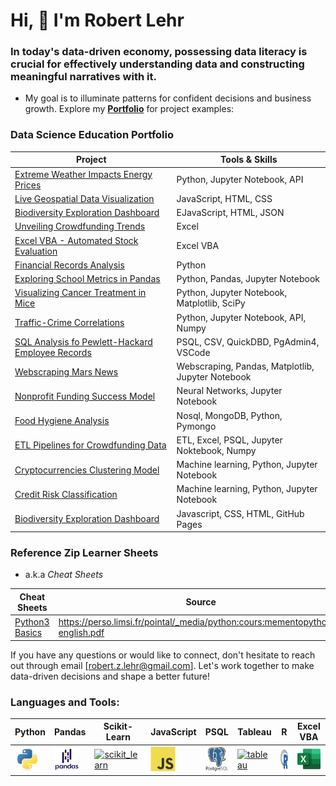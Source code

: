 <h1 align="left">Hi, 👋 I'm Robert Lehr</h1> 

### In today's data-driven economy, possessing data literacy is crucial for effectively understanding data and constructing meaningful narratives with it.
- My goal is to illuminate patterns for confident decisions and business growth. Explore my [__Portfolio__](https://github.com/robert-z-lehr/Data_Science_Portfolio/tree/main) for project examples:

<h3 align="left"> Data Science Education Portfolio </h3>

| Project  | Tools & Skills |
| ------------- | ------------- |
| [Extreme Weather Impacts Energy Prices](https://github.com/robert-z-lehr/Visualizing-The-Great-Freeze-Texas-Energy-Prices)   | Python, Jupyter Notebook, API|
| [Live Geospatial Data Visualization](https://github.com/robert-z-lehr/Live-Geospatial-Data-Visualization)  |JavaScript, HTML, CSS|
| [Biodiversity Exploration Dashboard](https://github.com/robert-z-lehr/Biodiversity-Exploration-Dashboard) | EJavaScript, HTML, JSON |
| [Unveiling Crowdfunding Trends](https://github.com/robert-z-lehr/Unveiling-Crowdfunding-Trends) | Excel |
| [Excel VBA - Automated Stock Evaluation](https://github.com/robert-z-lehr/VBA-Automated-Stock-Evaluation/tree/main) | Excel VBA |
| [Financial Records Analysis](https://github.com/robert-z-lehr/Financial-Records-Analysis/tree/main) | Python |
| [Exploring School Metrics in Pandas](https://github.com/robert-z-lehr/Exploring-School-Metrics-in-Pandas) | Python, Pandas, Jupyter Notebook |
| [Visualizing Cancer Treatment in Mice](https://github.com/robert-z-lehr/Visualizing-Cancer-Treatment-Study-Results-with-Matplotlib/tree/main) | Python, Jupyter Notebook, Matplotlib, SciPy |
| [Traffic-Crime Correlations](https://github.com/robert-z-lehr/Traffic-Crime-Correlations) | Python, Jupyter Notebook, API, Numpy |
| [SQL Analysis fo Pewlett-Hackard Employee Records](https://github.com/robert-z-lehr/SQL-Exploring-Pewlett-Hackard-Employee-Records) | PSQL, CSV, QuickDBD, PgAdmin4, VSCode|
| [Webscraping Mars News](https://github.com/robert-z-lehr/Scraping-and-Analyzing-Mars-News) | Webscraping, Pandas, Matplotlib, Jupyter Notebook|
| [Nonprofit Funding Success Model](https://github.com/robert-z-lehr/Nonprofit-Funding-Success-Model) | Neural Networks, Jupyter Notebook |
| [Food Hygiene Analysis](https://github.com/robert-z-lehr/Food-Hygiene-Analysis) | Nosql, MongoDB, Python, Pymongo |
| [ETL Pipelines for Crowdfunding Data](https://github.com/robert-z-lehr/ETL-Pipeline-for-Crowdfunding-Data) | ETL, Excel, PSQL, Jupyter Noktebook, Numpy |
| [Cryptocurrencies Clustering Model](https://github.com/robert-z-lehr/Cryptocurrencies-Clustering-Model) | Machine learning, Python, Jupyter Notebook |
| [Credit Risk Classification](https://github.com/robert-z-lehr/Credit-Risk-Classification) | Machine learning, Python, Jupyter Notebook |
| [Biodiversity Exploration Dashboard](https://github.com/robert-z-lehr/Biodiversity-Exploration-Dashboard) | Javascript, CSS, HTML, GitHub Pages |




### Reference Zip Learner Sheets
- a.k.a *Cheat Sheets*

| Cheat Sheets | Source |
|-------------|--------|
|  [Python3 Basics](https://perso.limsi.fr/pointal/_media/python:cours:mementopython3-english.pdf) | https://perso.limsi.fr/pointal/_media/python:cours:mementopython3-english.pdf |

If you have any questions or would like to connect, don't hesitate to reach out through email [robert.z.lehr@gmail.com]. Let's work together to make data-driven decisions and shape a better future!

<h3 align="left">Languages and Tools:</h3>

| Python | Pandas | Scikit-Learn | JavaScript | PSQL | Tableau | R | Excel VBA |
|--------|--------|--------------|------------|------|---------|---|-----------|
| <a href="https://www.python.org" target="_blank" rel="noreferrer"> <img src="https://raw.githubusercontent.com/devicons/devicon/master/icons/python/python-original.svg" alt="python" width="40" height="40"/> </a> | <a href="https://pandas.pydata.org/" target="_blank" rel="noreferrer"> <img src="https://raw.githubusercontent.com/devicons/devicon/2ae2a900d2f041da66e950e4d48052658d850630/icons/pandas/pandas-original-wordmark.svg" alt="pandas" width="40" height="40"/> </a> | <a href="https://scikit-learn.org/" target="_blank" rel="noreferrer"> <img src="https://upload.wikimedia.org/wikipedia/commons/0/05/Scikit_learn_logo_small.svg" alt="scikit_learn" width="40" height="40"/> </a> | <a href="https://www.learn-js.org/" target="_blank" rel="noreferrer"> <img src="https://raw.githubusercontent.com/devicons/devicon/master/icons/javascript/javascript-original.svg" alt="javascript" width="40" height="40"/> </a> | <a href="https://www.postgresql.org" target="_blank" rel="noreferrer"> <img src="https://raw.githubusercontent.com/devicons/devicon/master/icons/postgresql/postgresql-original-wordmark.svg" alt="postgresql" width="40" height="40"/> </a> | <a href="https://www.tableau.com/trial/tableau-software?d=7013y000002RQ7hAAG&nc=7013y000002RQCaAAO&cq_cmp=8846800995&cq_net=g&cq_plac=&gclid=Cj0KCQjwldKmBhCCARIsAP-0rfyzThUThFi8RL13Ln24ogX6jcxzquerug9J8cqGwEjBOKp98SU4pSMaAroZEALw_wcB&gclsrc=aw.ds" target="_blank" rel="noreferrer"> <img src="https://github.com/robert-z-lehr/Module_18_Challenge/blob/main/tableau-icon-svgrepo-com.svg" alt="tableau" width="40" height="40"/> </a> | <a href="https://www.r-project.org/other-docs.html" target="_blank" rel="noreferrer"> <img src="https://raw.githubusercontent.com/devicons/devicon/master/icons/r/r-original.svg" alt="R" width="40" height="40"/> </a> | <a href="https://learn.microsoft.com/en-us/office/vba/library-reference/concepts/getting-started-with-vba-in-office" target="_blank" rel="noreferrer"> <img src="https://raw.githubusercontent.com/tankalxat34/vba-ip-validation/readme_content/icon_excel.svg" alt="Excel VBA" width="40" height="40"/> </a> |
